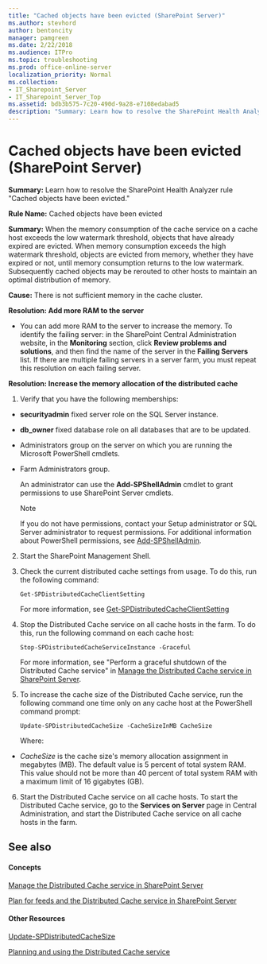 ```yaml
---
title: "Cached objects have been evicted (SharePoint Server)"
ms.author: stevhord
author: bentoncity
manager: pamgreen
ms.date: 2/22/2018
ms.audience: ITPro
ms.topic: troubleshooting
ms.prod: office-online-server
localization_priority: Normal
ms.collection:
- IT_Sharepoint_Server
- IT_Sharepoint_Server_Top
ms.assetid: bdb3b575-7c20-490d-9a28-e7108edabad5
description: "Summary: Learn how to resolve the SharePoint Health Analyzer ruleCached objects have been evicted."
---
```


# Cached objects have been evicted (SharePoint Server)

 **Summary:** Learn how to resolve the SharePoint Health Analyzer rule "Cached objects have been evicted." 
  
 **Rule Name:** Cached objects have been evicted 
  
 **Summary:** When the memory consumption of the cache service on a cache host exceeds the low watermark threshold, objects that have already expired are evicted. When memory consumption exceeds the high watermark threshold, objects are evicted from memory, whether they have expired or not, until memory consumption returns to the low watermark. Subsequently cached objects may be rerouted to other hosts to maintain an optimal distribution of memory. 
  
 **Cause:** There is not sufficient memory in the cache cluster. 
  
 **Resolution: Add more RAM to the server**
  
- You can add more RAM to the server to increase the memory. To identify the failing server: in the SharePoint Central Administration website, in the **Monitoring** section, click **Review problems and solutions**, and then find the name of the server in the **Failing Servers** list. If there are multiple failing servers in a server farm, you must repeat this resolution on each failing server. 
    
 **Resolution: Increase the memory allocation of the distributed cache**
  
1. Verify that you have the following memberships:
    
  - **securityadmin** fixed server role on the SQL Server instance. 
    
  - **db_owner** fixed database role on all databases that are to be updated. 
    
  - Administrators group on the server on which you are running the Microsoft PowerShell cmdlets.
    
  - Farm Administrators group.
    
    An administrator can use the **Add-SPShellAdmin** cmdlet to grant permissions to use SharePoint Server cmdlets. 
    
    > [!NOTE]
    > If you do not have permissions, contact your Setup administrator or SQL Server administrator to request permissions. For additional information about PowerShell permissions, see [Add-SPShellAdmin](http://technet.microsoft.com/library/2ddfad84-7ca8-409e-878b-d09cb35ed4aa.aspx). 
  
2. Start the SharePoint Management Shell.
    
3. Check the current distributed cache settings from usage. To do this, run the following command: 
    
     `Get-SPDistributedCacheClientSetting`
    
    For more information, see [Get-SPDistributedCacheClientSetting](http://technet.microsoft.com/library/e35ab9af-c244-47ad-8d8b-61c3bb91686f.aspx)
    
4. Stop the Distributed Cache service on all cache hosts in the farm. To do this, run the following command on each cache host:
    
     `Stop-SPDistributedCacheServiceInstance -Graceful`
    
    For more information, see "Perform a graceful shutdown of the Distributed Cache service" in [Manage the Distributed Cache service in SharePoint Server](../administration/manage-the-distributed-cache-service.md).
    
5. To increase the cache size of the Distributed Cache service, run the following command one time only on any cache host at the PowerShell command prompt:
    
     `Update-SPDistributedCacheSize -CacheSizeInMB CacheSize`
    
    Where:
    
  -  _CacheSize_ is the cache size's memory allocation assignment in megabytes (MB). The default value is 5 percent of total system RAM. This value should not be more than 40 percent of total system RAM with a maximum limit of 16 gigabytes (GB). 
    
6. Start the Distributed Cache service on all cache hosts. To start the Distributed Cache service, go to the **Services on Server** page in Central Administration, and start the Distributed Cache service on all cache hosts in the farm. 
    
## See also
<a name="server"> </a>

#### Concepts

[Manage the Distributed Cache service in SharePoint Server](../administration/manage-the-distributed-cache-service.md)
  
[Plan for feeds and the Distributed Cache service in SharePoint Server](../administration/plan-for-feeds-and-the-distributed-cache-service.md)
#### Other Resources

[Update-SPDistributedCacheSize](http://technet.microsoft.com/library/8e483d89-60a9-48b8-a2e3-2e848159833b.aspx)
  
[Planning and using the Distributed Cache service](http://go.microsoft.com/fwlink/p/?LinkID=271302)

